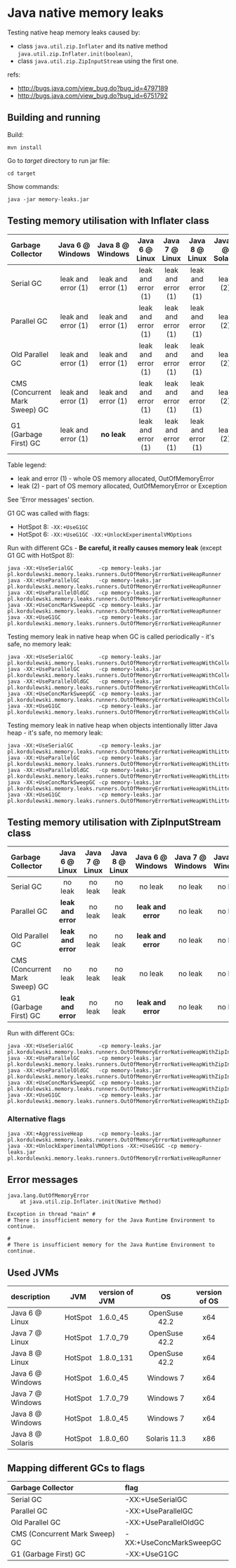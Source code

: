 # Java native memory leaks

Testing native heap memory leaks caused by:
* class ```java.util.zip.Inflater``` and its native method ```java.util.zip.Inflater.init(boolean)```,
* class ```java.util.zip.ZipInputStream``` using the first one.

refs:
* http://bugs.java.com/view_bug.do?bug_id=4797189
* http://bugs.java.com/view_bug.do?bug_id=6751792


## Building and running
Build:
```
mvn install
```

Go to _target_ directory to run jar file:
```
cd target
```

Show commands:
```
java -jar memory-leaks.jar
```


## Testing memory utilisation with Inflater class
| Garbage Collector              | Java 6 @ Windows | Java 8 @ Windows |  Java 6 @ Linux  |  Java 7 @ Linux  |  Java 8 @ Linux  | Java 8 @ Solaris |
|:-------------------------------|:----------------:|:----------------:|:----------------:|:----------------:|:----------------:|:----------------:|
| Serial GC                      |leak and error (1)|leak and error (1)|leak and error (1)|leak and error (1)|leak and error (1)|     leak (2)     |
| Parallel GC                    |leak and error (1)|leak and error (1)|leak and error (1)|leak and error (1)|leak and error (1)|     leak (2)     |
| Old Parallel GC                |leak and error (1)|leak and error (1)|leak and error (1)|leak and error (1)|leak and error (1)|     leak (2)     |
| CMS (Concurrent Mark Sweep) GC |leak and error (1)|leak and error (1)|leak and error (1)|leak and error (1)|leak and error (1)|     leak (2)     |
| G1 (Garbage First) GC          |leak and error (1)|   **no leak**    |leak and error (1)|leak and error (1)|leak and error (1)|     leak (2)     |

Table legend:
* leak and error (1) - whole OS memory allocated, OutOfMemoryError
* leak (2) - part of OS memory allocated, OutOfMemoryError or Exception

See 'Error messages' section.

G1 GC was called with flags:
* HotSpot 8: ```-XX:+UseG1GC```
* HotSpot 6:   ```-XX:+UseG1GC -XX:+UnlockExperimentalVMOptions```


Run with different GCs - **Be careful, it really causes memory leak** (except G1 GC with HotSpot 8):
```
java -XX:+UseSerialGC        -cp memory-leaks.jar pl.kordulewski.memory.leaks.runners.OutOfMemoryErrorNativeHeapRunner
java -XX:+UseParallelGC      -cp memory-leaks.jar pl.kordulewski.memory.leaks.runners.OutOfMemoryErrorNativeHeapRunner
java -XX:+UseParallelOldGC   -cp memory-leaks.jar pl.kordulewski.memory.leaks.runners.OutOfMemoryErrorNativeHeapRunner
java -XX:+UseConcMarkSweepGC -cp memory-leaks.jar pl.kordulewski.memory.leaks.runners.OutOfMemoryErrorNativeHeapRunner
java -XX:+UseG1GC            -cp memory-leaks.jar pl.kordulewski.memory.leaks.runners.OutOfMemoryErrorNativeHeapRunner
```

Testing memory leak in native heap when GC is called periodically - it's safe, no memory leak:
```
java -XX:+UseSerialGC        -cp memory-leaks.jar pl.kordulewski.memory.leaks.runners.OutOfMemoryErrorNativeHeapWithCollectingRunner
java -XX:+UseParallelGC      -cp memory-leaks.jar pl.kordulewski.memory.leaks.runners.OutOfMemoryErrorNativeHeapWithCollectingRunner
java -XX:+UseParallelOldGC   -cp memory-leaks.jar pl.kordulewski.memory.leaks.runners.OutOfMemoryErrorNativeHeapWithCollectingRunner
java -XX:+UseConcMarkSweepGC -cp memory-leaks.jar pl.kordulewski.memory.leaks.runners.OutOfMemoryErrorNativeHeapWithCollectingRunner
java -XX:+UseG1GC            -cp memory-leaks.jar pl.kordulewski.memory.leaks.runners.OutOfMemoryErrorNativeHeapWithCollectingRunner
```

Testing memory leak in native heap when objects intentionally litter Java heap - it's safe, no memory leak:
```
java -XX:+UseSerialGC        -cp memory-leaks.jar pl.kordulewski.memory.leaks.runners.OutOfMemoryErrorNativeHeapWithLitteringRunner
java -XX:+UseParallelGC      -cp memory-leaks.jar pl.kordulewski.memory.leaks.runners.OutOfMemoryErrorNativeHeapWithLitteringRunner
java -XX:+UseParallelOldGC   -cp memory-leaks.jar pl.kordulewski.memory.leaks.runners.OutOfMemoryErrorNativeHeapWithLitteringRunner
java -XX:+UseConcMarkSweepGC -cp memory-leaks.jar pl.kordulewski.memory.leaks.runners.OutOfMemoryErrorNativeHeapWithLitteringRunner
java -XX:+UseG1GC            -cp memory-leaks.jar pl.kordulewski.memory.leaks.runners.OutOfMemoryErrorNativeHeapWithLitteringRunner
```


## Testing memory utilisation with ZipInputStream class
| Garbage Collector              |  Java 6 @ Linux  | Java 7 @ Linux | Java 8 @ Linux | Java 6 @ Windows | Java 7 @ Windows | Java 8 @ Windows |
|:-------------------------------|:----------------:|:--------------:|:--------------:|:----------------:|:----------------:|:----------------:|
| Serial GC                      |      no leak     |    no leak     |    no leak     |      no leak     |      no leak     |      no leak     |
| Parallel GC                    |**leak and error**|    no leak     |    no leak     |**leak and error**|      no leak     |      no leak     |
| Old Parallel GC                |**leak and error**|    no leak     |    no leak     |**leak and error**|      no leak     |      no leak     |
| CMS (Concurrent Mark Sweep) GC |      no leak     |    no leak     |    no leak     |      no leak     |      no leak     |      no leak     |
| G1 (Garbage First) GC          |**leak and error**|    no leak     |    no leak     |**leak and error**|      no leak     |      no leak     |

Run with different GCs:
```
java -XX:+UseSerialGC        -cp memory-leaks.jar pl.kordulewski.memory.leaks.runners.OutOfMemoryErrorNativeHeapWithZipInputStreamGeneratorRunner
java -XX:+UseParallelGC      -cp memory-leaks.jar pl.kordulewski.memory.leaks.runners.OutOfMemoryErrorNativeHeapWithZipInputStreamGeneratorRunner
java -XX:+UseParallelOldGC   -cp memory-leaks.jar pl.kordulewski.memory.leaks.runners.OutOfMemoryErrorNativeHeapWithZipInputStreamGeneratorRunner
java -XX:+UseConcMarkSweepGC -cp memory-leaks.jar pl.kordulewski.memory.leaks.runners.OutOfMemoryErrorNativeHeapWithZipInputStreamGeneratorRunner
java -XX:+UseG1GC            -cp memory-leaks.jar pl.kordulewski.memory.leaks.runners.OutOfMemoryErrorNativeHeapWithZipInputStreamGeneratorRunner
```


### Alternative flags
```
java -XX:+AggressiveHeap     -cp memory-leaks.jar pl.kordulewski.memory.leaks.runners.OutOfMemoryErrorNativeHeapRunner
java -XX:+UnlockExperimentalVMOptions -XX:+UseG1GC -cp memory-leaks.jar pl.kordulewski.memory.leaks.runners.OutOfMemoryErrorNativeHeapRunner
```


## Error messages
```
java.lang.OutOfMemoryError
    at java.util.zip.Inflater.init(Native Method)
```

```
Exception in thread "main" #
# There is insufficient memory for the Java Runtime Environment to continue.
```

```
#
# There is insufficient memory for the Java Runtime Environment to continue.
```


## Used JVMs

| description      |   JVM   | version of JVM  |       OS      | version of OS |
|:-----------------|:-------:|:----------------|:-------------:|:-------------:|
| Java 6 @ Linux   | HotSpot | 1.6.0_45        | OpenSuse 42.2 |      x64      |
| Java 7 @ Linux   | HotSpot | 1.7.0_79        | OpenSuse 42.2 |      x64      |
| Java 8 @ Linux   | HotSpot | 1.8.0_131       | OpenSuse 42.2 |      x64      |
| Java 6 @ Windows | HotSpot | 1.6.0_45        | Windows 7     |      x64      |
| Java 7 @ Windows | HotSpot | 1.7.0_79        | Windows 7     |      x64      |
| Java 8 @ Windows | HotSpot | 1.8.0_45        | Windows 7     |      x64      |
| Java 8 @ Solaris | HotSpot | 1.8.0_60        | Solaris 11.3  |      x86      |


## Mapping different GCs to flags
| Garbage Collector              |flag                     |
|:-------------------------------|:------------------------|
| Serial GC                      | -XX:+UseSerialGC        |
| Parallel GC                    | -XX:+UseParallelGC      |
| Old Parallel GC                | -XX:+UseParallelOldGC   |
| CMS (Concurrent Mark Sweep) GC | -XX:+UseConcMarkSweepGC |
| G1 (Garbage First) GC          | -XX:+UseG1GC            |
